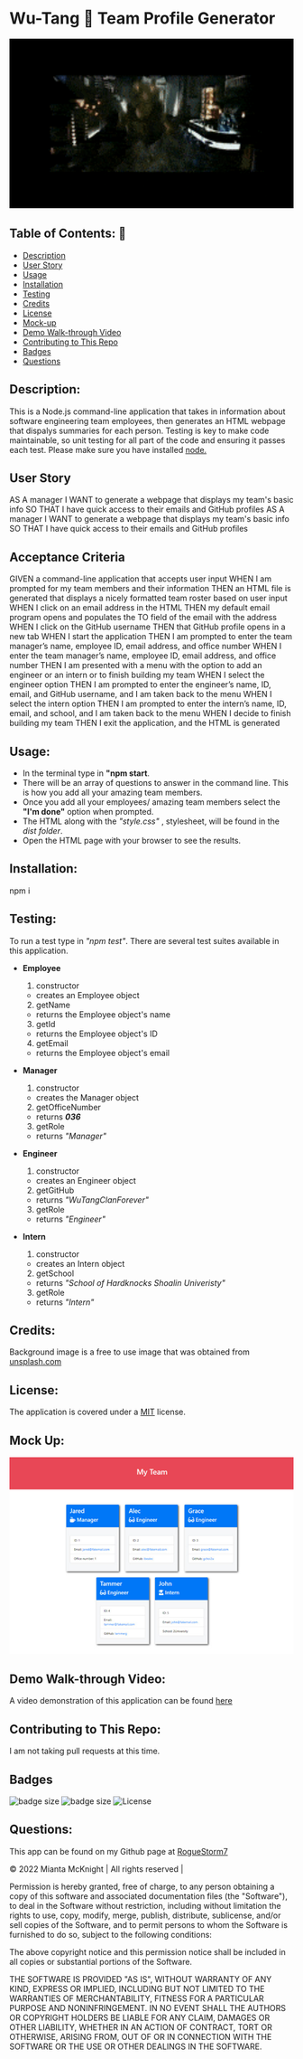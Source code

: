 # Wu-Tang 👐 Team Profile Generator
<p align="center">
  <img src="./assets/images/wu-tang-triumph.gif" style="width: 900px; height:300px;"/>
</p>


## Table of Contents: 📖
  * [Description](#description)
  * [User Story](#user-story)
  * [Usage](#usage)
  * [Installation](#installation)
  * [Testing](#testing)
  * [Credits](#credits)
  * [License](#license)
  * [Mock-up](#mock-up)
  * [Demo Walk-through  Video](#demo-walk-through-video)
  * [Contributing to This Repo](#contributing-to-this-repo)
  * [Badges](#badges)
  * [Questions](#questions)
  
## Description:
  This is a Node.js command-line application that takes in information about software engineering team employees, then generates an HTML webpage that dispalys summaries for each person. Testing is key to make code maintainable, so unit testing for all part of the code and ensuring it passes each test. Please make sure you have installed [node.](https://nodejs.org/en/)

## User Story
AS A manager
I WANT to generate a webpage that displays my team's basic info
SO THAT I have quick access to their emails and GitHub profiles
AS A manager
I WANT to generate a webpage that displays my team's basic info
SO THAT I have quick access to their emails and GitHub profiles

## Acceptance Criteria
GIVEN a command-line application that accepts user input
WHEN I am prompted for my team members and their information
THEN an HTML file is generated that displays a nicely formatted team roster based on user input
WHEN I click on an email address in the HTML
THEN my default email program opens and populates the TO field of the email with the address
WHEN I click on the GitHub username
THEN that GitHub profile opens in a new tab
WHEN I start the application
THEN I am prompted to enter the team manager’s name, employee ID, email address, and office number
WHEN I enter the team manager’s name, employee ID, email address, and office number
THEN I am presented with a menu with the option to add an engineer or an intern or to finish building my team
WHEN I select the engineer option
THEN I am prompted to enter the engineer’s name, ID, email, and GitHub username, and I am taken back to the menu
WHEN I select the intern option
THEN I am prompted to enter the intern’s name, ID, email, and school, and I am taken back to the menu
WHEN I decide to finish building my team
THEN I exit the application, and the HTML is generated

## Usage: 
- In the terminal type in **"npm start**.
- There will be an array of questions to answer in the command line. This is how you add all your amazing team members.
- Once you add all your employees/ amazing team members select the **"I'm done"** option when prompted. 
- The HTML along with the  _"style.css"_ , stylesheet, will  be found in the _dist folder_. 
- Open the HTML page with your browser to see the results.

## Installation: 
npm i

## Testing: 
To run a test type in _"npm test"_. There are several test suites available in this application.

- __Employee__
   1. constructor
    - creates an Employee object
   2. getName
    - returns the Employee object's name
   3. getId
    - returns the Employee object's ID
   4. getEmail
    - returns the Employee object's email

- __Manager__
    1. constructor
    - creates the Manager object
    2. getOfficeNumber
    -  returns ***036***
    3. getRole
    -  returns *"Manager"*

- __Engineer__
    1. constructor
    - creates an Engineer object
    2. getGitHub
    - returns *"WuTangClanForever"*
    3. getRole
    - returns *"Engineer"*

- __Intern__
    1. constructor
    - creates an Intern object
    2. getSchool
    - returns *"School of Hardknocks Shoalin Univeristy"*
    3. getRole
    - returns *"Intern"*

## Credits:
Background image is a free to use image that was obtained from [unsplash.com](https://unsplash.com/photos/AMssSjUaTY4)

## License:
The application is covered under a [MIT](https://opensource.org/licenses/MIT) license.

## Mock Up: 
![Mock Up](./assets/images/mockup.png)

## Demo Walk-through Video:   
A video demonstration of this application can be found [here]()

## Contributing to This Repo: 
I am not taking pull requests at this time.

## Badges
![badge size](https://img.shields.io/badge/GitHub-100000?style=for-the-badge&logo=github&logoColor=white)
![badge size](https://img.shields.io/badge/Made%20for-VSCode-1f425f.svg)
![License](https://img.shields.io/badge/License-MIT-blue)

## Questions: 
This app can be found on my Github page at [RogueStorm7](https://github.com/RogueStorm7/The-Team-Profile-Generator.git)

&copy; 2022 Mianta McKnight  | All rights reserved | 

Permission is hereby granted, free of charge, to any person obtaining a copy
of this software and associated documentation files (the "Software"), to deal
in the Software without restriction, including without limitation the rights
to use, copy, modify, merge, publish, distribute, sublicense, and/or sell
copies of the Software, and to permit persons to whom the Software is
furnished to do so, subject to the following conditions:

The above copyright notice and this permission notice shall be included in all
copies or substantial portions of the Software.

THE SOFTWARE IS PROVIDED "AS IS", WITHOUT WARRANTY OF ANY KIND, EXPRESS OR
IMPLIED, INCLUDING BUT NOT LIMITED TO THE WARRANTIES OF MERCHANTABILITY,
FITNESS FOR A PARTICULAR PURPOSE AND NONINFRINGEMENT. IN NO EVENT SHALL THE
AUTHORS OR COPYRIGHT HOLDERS BE LIABLE FOR ANY CLAIM, DAMAGES OR OTHER
LIABILITY, WHETHER IN AN ACTION OF CONTRACT, TORT OR OTHERWISE, ARISING FROM,
OUT OF OR IN CONNECTION WITH THE SOFTWARE OR THE USE OR OTHER DEALINGS IN THE
SOFTWARE.

